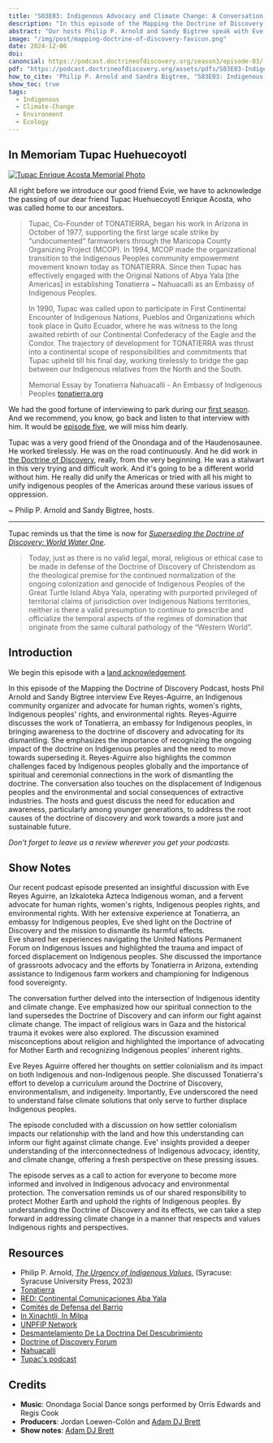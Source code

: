 ```yaml
---
title: "S03E03: Indigenous Advocacy and Climate Change: A Conversation with Eve Reyes-Aguirre"
description: "In this episode of the Mapping the Doctrine of Discovery Podcast, hosts Phil Arnold and Sandy Bigtree interview Eve Reyes-Aguirre, an Indigenous community organizer and advocate for human rights, women's rights, Indigenous peoples' rights, and environmental rights. Reyes-Aguirre discusses the work of Tonatierra, an embassy for Indigenous peoples, in bringing awareness to the doctrine of discovery and advocating for its dismantling."
abstract: "Our hosts Philip P. Arnold and Sandy Bigtree speak with Eve Reyes-Aguirre - In this episode of the Mapping the Doctrine of Discovery Podcast, hosts Phil Arnold and Sandy Bigtree interview Eve Reyes-Aguirre, an Indigenous community organizer and advocate for human rights, women's rights, Indigenous peoples' rights, and environmental rights. Reyes-Aguirre discusses the work of Tonatierra, an embassy for Indigenous peoples, in bringing awareness to the doctrine of discovery and advocating for its dismantling."
image: "/img/post/mapping-doctrine-of-discovery-favicon.png"
date: 2024-12-06
doi: 
canoncial: https://podcast.doctrineofdiscovery.org/season3/episode-03/
pdf: "https://podcast.doctrineofdiscovery.org/assets/pdfs/S03E03-Indigenous-Advocacy-Climate-Change-Evie-Reyes-Aguirre.pdf"
how_to_cite: 'Philip P. Arnold and Sandra Bigtree, "S03E03: Indigenous Advocacy and Climate Change: A Conversation with Evie Reyes-Aguirre," _Mapping the Doctrine of Discovery_ (Podcast), November 30, 2023.'
show_toc: true
tags: 
  - Indigenous
  - Climate-Change
  - Environment
  - Ecology
---
```

## In Memoriam Tupac Huehuecoyotl
[![Tupac Enrique Acosta Memorial Photo](https://podcast.doctrineofdiscovery.org/assets/images/Tupac-Huehuecoyotl.jpg)](https://podcast.doctrineofdiscovery.org/assets/images/Tupac-Huehuecoyotl.jpg)

All right before we introduce our good friend Evie, we have to acknowledge the passing of our dear friend Tupac Huehuecoyotl Enrique Acosta, who was called home to our ancestors. 
>
> Tupac, Co-Founder of TONATIERRA, began his work in Arizona in October of 1977, supporting the first large scale strike by “undocumented” farmworkers through the Maricopa County Organizing Project (MCOP). In 1994, MCOP made the organizational transition to the Indigenous Peoples community empowerment movement known today as TONATIERRA. Since then Tupac has effectively engaged with the Original Nations of Abya Yala [the Americas] in establishing Tonatierra ~ Nahuacalli as an Embassy of Indigenous Peoples.
>
> In 1990, Tupac was called upon to participate in First Continental Encounter of Indigenous Nations, Pueblos and Organizations which took place in Quito Ecuador, where he was witness to the long awaited rebirth of our Continental Confederacy of the Eagle and the Condor. The trajectory of development for TONATIERRA was thrust into a continental scope of responsibilities and commitments that Tupac upheld till his final day, working tirelessly to  bridge the gap between our Indigenous relatives from the North and the South. 
>
> Memorial Essay by Tonatierra Nahuacalli - An Embassy of Indigenous Peoples
> [tonatierra.org](https://tonatierra.org)

We had the good fortune of interviewing to park during our [first season](https://podcast.doctrineofdiscovery.org/season1/episode-05/). And we recommend, you know, go back and listen to that interview with him. It would be [episode five](https://podcast.doctrineofdiscovery.org/season1/episode-05/), we will miss him dearly.

Tupac was a very good friend of the Onondaga and of the Haudenosaunee. He worked tirelessly. He was on the road continuously. And he did work in [the Doctrine of Discovery](https://doctrineofdiscovery.org), really, from the very beginning. He was a stalwart in this very trying and difficult work. And it's going to be a different world without him. He really did unify the Americas or tried with all his might to unify indigenous peoples of the Americas around these various issues of oppression.

~ Philip P. Arnold and Sandy Bigtree, hosts.

* * * 
Tupac reminds us that the time is now for [*Superseding the Doctrine of Discovery: World Water One*](https://doctrineofdiscovery.org/blog/1CEMANAHUAC/).

> Today, just as there is no valid legal, moral, religious or ethical case to be made in defense of the Doctrine of Discovery of Christendom as the theological premise for the continued normalization of the ongoing colonization and genocide of Indigenous Peoples of the Great Turtle Island Abya Yala, operating with purported privileged of territorial claims of jurisdiction over Indigenous Nations territories, neither is there a valid presumption to continue to prescribe and officialize the temporal aspects of the regimes of domination that originate from the same cultural pathology of the “Western World”.


## Introduction

We begin this episode with a [land acknowledgement](https://podcast.doctrineofdiscovery.org/land/).

In this episode of the Mapping the Doctrine of Discovery Podcast, hosts Phil Arnold and Sandy Bigtree interview Eve Reyes-Aguirre, an Indigenous community organizer and advocate for human rights, women's rights, Indigenous peoples' rights, and environmental rights. Reyes-Aguirre discusses the work of Tonatierra, an embassy for Indigenous peoples, in bringing awareness to the doctrine of discovery and advocating for its dismantling. She emphasizes the importance of recognizing the ongoing impact of the doctrine on Indigenous peoples and the need to move towards superseding it. Reyes-Aguirre also highlights the common challenges faced by Indigenous peoples globally and the importance of spiritual and ceremonial connections in the work of dismantling the doctrine. The conversation also touches on the displacement of Indigenous peoples and the environmental and social consequences of extractive industries. The hosts and guest discuss the need for education and awareness, particularly among younger generations, to address the root causes of the doctrine of discovery and work towards a more just and sustainable future.


*Don't forget to leave us a review wherever you get your podcasts.*

## Show Notes

Our recent podcast episode presented an insightful discussion with Eve Reyes Aguirre, an Izkaloteka Azteca Indigenous woman, and a fervent advocate for human rights, women's rights, Indigenous peoples rights, and environmental rights. With her extensive experience at Tonatierra, an embassy for Indigenous peoples, Eve shed light on the Doctrine of Discovery and the mission to dismantle its harmful effects.\
Eve shared her experiences navigating the United Nations Permanent Forum on Indigenous Issues and highlighted the trauma and impact of forced displacement on Indigenous peoples. She discussed the importance of grassroots advocacy and the efforts by Tonatierra in Arizona, extending assistance to Indigenous farm workers and championing for Indigenous food sovereignty.

The conversation further delved into the intersection of Indigenous identity and climate change. Eve emphasized how our spiritual connection to the land supersedes the Doctrine of Discovery and can inform our fight against climate change. The impact of religious wars in Gaza and the historical trauma it evokes were also explored. The discussion examined misconceptions about religion and highlighted the importance of advocating for Mother Earth and recognizing Indigenous peoples' inherent rights.

Eve Reyes Aguirre offered her thoughts on settler colonialism and its impact on both Indigenous and non-Indigenous people. She discussed Tonatierra's effort to develop a curriculum around the Doctrine of Discovery, environmentalism, and indigeneity. Importantly, Eve underscored the need to understand false climate solutions that only serve to further displace Indigenous peoples.

The episode concluded with a discussion on how settler colonialism impacts our relationship with the land and how this understanding can inform our fight against climate change. Eve' insights provided a deeper understanding of the interconnectedness of Indigenous advocacy, identity, and climate change, offering a fresh perspective on these pressing issues.

The episode serves as a call to action for everyone to become more informed and involved in Indigenous advocacy and environmental protection. The conversation reminds us of our shared responsibility to protect Mother Earth and uphold the rights of Indigenous peoples. By understanding the Doctrine of Discovery and its effects, we can take a step forward in addressing climate change in a manner that respects and values Indigenous rights and perspectives.

## Resources
- Philip P. Arnold, [*The Urgency of Indigenous Values,*](https://bookshop.org/p/books/the-urgency-of-indigenous-values-philip-p-arnold/19942005?aid=56272&ean=9780815638087&listref=whitetoolong-newsletter-bookshelf) (Syracuse: Syracuse University Press, 2023)
- [Tonatierra](https://tonatierra.org/)
- [RED: Continental Comunicaciones Aba Yala](https://redabyayala.blogspot.com/)
- [Comités de Defensa del Barrio](https://cdb-tonatierra.blogspot.com/)
- [In Xinachtli, In Milpa](https://inxinachtliinmilpa.blogspot.com/)
- [UNPFIP Network](https://unpfip.blogspot.com/)
- [Desmantelamiento De La Doctrina Del Descubrimiento](https://desmantelamientodoctrinadescubr.blogspot.com/)
- [Doctrine of Discovery Forum](https://doctrineofdiscoveryforum.blogspot.com/)
- [Nahuacalli](https://www.nahuacalli.org/)
- [Tupac's podcast](https://soundcloud.com/huehuecoyotl)


## Credits

- **Music**: Onondaga Social Dance songs performed by Orris Edwards and Regis Cook
- **Producers**: Jordan Loewen-Colón and [Adam DJ Brett](https://adamdjbrett.com)
- **Show notes**: [Adam DJ Brett](https://adamdjbrett.com)


